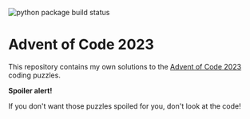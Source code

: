 ![python package build status](https://github.com/direvus/adventofcode/actions/workflows/python-package.yml/badge.svg)

# Advent of Code 2023

This repository contains my own solutions to the [Advent of Code
2023](https://adventofcode.com/2023/) coding puzzles.

**Spoiler alert!**

If you don't want those puzzles spoiled for you, don't look at the code!

